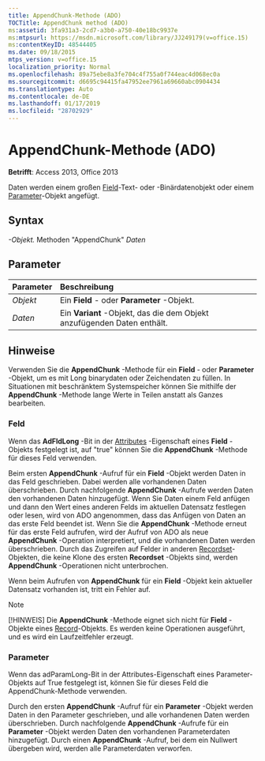 ```yaml
---
title: AppendChunk-Methode (ADO)
TOCTitle: AppendChunk method (ADO)
ms:assetid: 3fa931a3-2cd7-a3b0-a750-40e18bc9937e
ms:mtpsurl: https://msdn.microsoft.com/library/JJ249179(v=office.15)
ms:contentKeyID: 48544405
ms.date: 09/18/2015
mtps_version: v=office.15
localization_priority: Normal
ms.openlocfilehash: 89a75ebe8a3fe704c4f755a0f744eac4d068ec0a
ms.sourcegitcommit: d6695c94415fa47952ee7961a69660abc0904434
ms.translationtype: Auto
ms.contentlocale: de-DE
ms.lasthandoff: 01/17/2019
ms.locfileid: "28702929"
---
```

# <a name="appendchunk-method-ado"></a>AppendChunk-Methode (ADO)

**Betrifft**: Access 2013, Office 2013

Daten werden einem großen [Field](field-object-ado.md)-Text- oder -Binärdatenobjekt oder einem [Parameter](parameter-object-ado.md)-Objekt angefügt.

## <a name="syntax"></a>Syntax

*-Objekt.* Methoden "AppendChunk" *Daten*

## <a name="parameters"></a>Parameter

|Parameter|Beschreibung|
|:--------|:----------|
|*Objekt* |Ein **Field** - oder **Parameter** -Objekt.|
|*Daten* |Ein **Variant** -Objekt, das die dem Objekt anzufügenden Daten enthält.|

## <a name="remarks"></a>Hinweise

Verwenden Sie die **AppendChunk** -Methode für ein **Field** - oder **Parameter** -Objekt, um es mit Long binarydaten oder Zeichendaten zu füllen. In Situationen mit beschränktem Systemspeicher können Sie mithilfe der **AppendChunk** -Methode lange Werte in Teilen anstatt als Ganzes bearbeiten.

### <a name="field"></a>Feld

Wenn das **AdFldLong** -Bit in der [Attributes](attributes-property-ado.md) -Eigenschaft eines **Field** -Objekts festgelegt ist, auf "true" können Sie die **AppendChunk** -Methode für dieses Feld verwenden.

Beim ersten **AppendChunk** -Aufruf für ein **Field** -Objekt werden Daten in das Feld geschrieben. Dabei werden alle vorhandenen Daten überschrieben. Durch nachfolgende **AppendChunk** -Aufrufe werden Daten den vorhandenen Daten hinzugefügt. Wenn Sie Daten einem Feld anfügen und dann den Wert eines anderen Felds im aktuellen Datensatz festlegen oder lesen, wird von ADO angenommen, dass das Anfügen von Daten an das erste Feld beendet ist. Wenn Sie die **AppendChunk** -Methode erneut für das erste Feld aufrufen, wird der Aufruf von ADO als neue **AppendChunk** -Operation interpretiert, und die vorhandenen Daten werden überschrieben. Durch das Zugreifen auf Felder in anderen [Recordset](recordset-object-ado.md)-Objekten, die keine Klone des ersten **Recordset** -Objekts sind, werden **AppendChunk** -Operationen nicht unterbrochen.

Wenn beim Aufrufen von **AppendChunk** für ein **Field** -Objekt kein aktueller Datensatz vorhanden ist, tritt ein Fehler auf.

> [!NOTE]
> [!HINWEIS] Die **AppendChunk** -Methode eignet sich nicht für **Field** -Objekte eines [Record](record-object-ado.md)-Objekts. Es werden keine Operationen ausgeführt, und es wird ein Laufzeitfehler erzeugt.

### <a name="parameters"></a>Parameter

Wenn das adParamLong-Bit in der Attributes-Eigenschaft eines Parameter-Objekts auf True festgelegt ist, können Sie für dieses Feld die AppendChunk-Methode verwenden.

Durch den ersten **AppendChunk** -Aufruf für ein **Parameter** -Objekt werden Daten in den Parameter geschrieben, und alle vorhandenen Daten werden überschrieben. Durch nachfolgende **AppendChunk** -Aufrufe für ein **Parameter** -Objekt werden Daten den vorhandenen Parameterdaten hinzugefügt. Durch einen **AppendChunk** -Aufruf, bei dem ein Nullwert übergeben wird, werden alle Parameterdaten verworfen.

